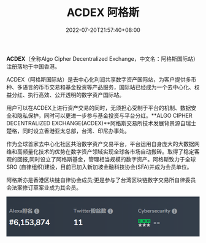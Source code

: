 ﻿---
weight: 
title: "ACDEX 阿格斯"
description: "阿格斯交易所技术发展背景源自瑞士楚格，同时设立香港亚太总部，台湾、印尼办事处"
date: 2022-07-20T21:57:40+08:00
lastmod: 2022-07-20T16:45:40+08:00
draft: false
authors: ["xixi1127"]
featuredImage: "agesi.webp"
link: "https://www.coincarp.com/zh/exchange/acdex/"
tags: ["交易所","ACDEX 阿格斯"]
categories: ["navigation"]
navigation: ["交易所"]
lightgallery: true
toc: true
pinned: false
recommend: false
recommend1: false
---
**ACDEX**（全称Algo Cipher Decentralized Exchange，中文名：阿格斯国际站）注册落地于中国香港。

ACDEX（阿格斯国际站）是去中心化利润共享数字资产国际站，为客户提供多币种、多语言的币币交易和基金投资等产品服务，国际站已经成为一个去中心化、权益分红、执行高效、公开透明的数字资产国际站。

用户可以在ACDEX上进行资产交易的同时，无须担心受制于平台的机制、数据安全和隐私保护，同时可以更进一步参与基金投资与平台分红。**ALGO CIPHER DECENTRALIZED EXCHANGE(ACDEX)**阿格斯交易所技术发展背景源自瑞士楚格，同时设立香港亚太总部，台湾、印尼办事处。

作为全球首家去中心化社区共治数字资产交易平台，平台运用自身庞大的大数据网络和高频量化技术的优势在数字资产领域实现全球各市场自动搬砖。取得了稳定客观的回报,同时设立了阿格斯基金，管理相当规模的数字资产。阿格斯致力于全球SRO (自律组织)建设，目前已加入新加坡金融科技协会(SFA)并成为会员单位。

阿格斯亦是香港区块链自律协会成员;更是参与了台湾区块链数字交易所自律委员会法案修订草案业成为其会员。



![image-20220720193539495](image-20220720193539495.png)

